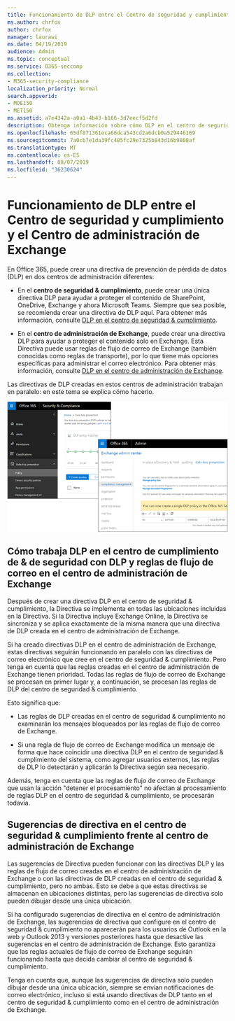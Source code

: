 ```yaml
---
title: Funcionamiento de DLP entre el Centro de seguridad y cumplimiento y el Centro de administración de Exchange
ms.author: chrfox
author: chrfox
manager: laurawi
ms.date: 04/19/2019
audience: Admin
ms.topic: conceptual
ms.service: O365-seccomp
ms.collection:
- M365-security-compliance
localization_priority: Normal
search.appverid:
- MOE150
- MET150
ms.assetid: a7e4342a-a0a1-4b43-b166-3d7eecf5d2fd
description: Obtenga información sobre cómo DLP en el centro de seguridad & cumplimiento funciona con DLP y reglas de flujo de correo (reglas de transporte) en el centro de administración de Exchange.
ms.openlocfilehash: 65df871361eca66dca543cd2a6dcb0a529446169
ms.sourcegitcommit: 7a0cb7e1da39fc485fc29e7325b843d16b9808af
ms.translationtype: MT
ms.contentlocale: es-ES
ms.lasthandoff: 08/07/2019
ms.locfileid: "36230624"
---
```

# <a name="how-dlp-works-between-the-security--compliance-center-and-exchange-admin-center"></a>Funcionamiento de DLP entre el Centro de seguridad y cumplimiento y el Centro de administración de Exchange

En Office 365, puede crear una directiva de prevención de pérdida de datos (DLP) en dos centros de administración diferentes:
  
- En el **centro de seguridad & cumplimiento**, puede crear una única directiva DLP para ayudar a proteger el contenido de SharePoint, OneDrive, Exchange y ahora Microsoft Teams. Siempre que sea posible, se recomienda crear una directiva de DLP aquí. Para obtener más información, consulte [DLP en el centro de seguridad & cumplimiento](data-loss-prevention-policies.md).
    
- En el **centro de administración de Exchange**, puede crear una directiva DLP para ayudar a proteger el contenido solo en Exchange. Esta Directiva puede usar reglas de flujo de correo de Exchange (también conocidas como reglas de transporte), por lo que tiene más opciones específicas para administrar el correo electrónico. Para obtener más información, consulte [DLP en el centro de administración de Exchange](https://go.microsoft.com/fwlink/?linkid=852311).
    
Las directivas de DLP creadas en estos centros de administración trabajan en paralelo: en este tema se explica cómo hacerlo.
  
![Páginas de DLP en el centro de seguridad y cumplimiento y el centro de administración de Exchange](media/d3eaa7e7-3b16-457b-bd9c-26707f7b584f.png)
  
## <a name="how-dlp-in-the-security--compliance-center-works-with-dlp-and-mail-flow-rules-in-the-exchange-admin-center"></a>Cómo trabaja DLP en el centro de cumplimiento de & de seguridad con DLP y reglas de flujo de correo en el centro de administración de Exchange

Después de crear una directiva DLP en el centro de seguridad & cumplimiento, la Directiva se implementa en todas las ubicaciones incluidas en la Directiva. Si la Directiva incluye Exchange Online, la Directiva se sincroniza y se aplica exactamente de la misma manera que una directiva de DLP creada en el centro de administración de Exchange. 
  
Si ha creado directivas DLP en el centro de administración de Exchange, estas directivas seguirán funcionando en paralelo con las directivas de correo electrónico que cree en el centro de seguridad & cumplimiento. Pero tenga en cuenta que las reglas creadas en el centro de administración de Exchange tienen prioridad. Todas las reglas de flujo de correo de Exchange se procesan en primer lugar y, a continuación, se procesan las reglas de DLP del centro de seguridad & cumplimiento.
  
Esto significa que:
  
- Las reglas de DLP creadas en el centro de seguridad & cumplimiento no examinarán los mensajes bloqueados por las reglas de flujo de correo de Exchange.
    
- Si una regla de flujo de correo de Exchange modifica un mensaje de forma que hace coincidir una directiva DLP en el centro de seguridad & cumplimiento del sistema, como agregar usuarios externos, las reglas de DLP lo detectarán y aplicarán la Directiva según sea necesario.
    
Además, tenga en cuenta que las reglas de flujo de correo de Exchange que usan la acción "detener el procesamiento" no afectan al procesamiento de reglas DLP en el centro de seguridad & cumplimiento, se procesarán todavía.
  
## <a name="policy-tips-in-the-security--compliance-center-vs-the-exchange-admin-center"></a>Sugerencias de directiva en el centro de seguridad & cumplimiento frente al centro de administración de Exchange

Las sugerencias de Directiva pueden funcionar con las directivas DLP y las reglas de flujo de correo creadas en el centro de administración de Exchange o con las directivas de DLP creadas en el centro de seguridad & cumplimiento, pero no ambas. Esto se debe a que estas directivas se almacenan en ubicaciones distintas, pero las sugerencias de directiva solo pueden dibujar desde una única ubicación.
  
Si ha configurado sugerencias de directiva en el centro de administración de Exchange, las sugerencias de directiva que configure en el centro de seguridad & cumplimiento no aparecerán para los usuarios de Outlook en la web y Outlook 2013 y versiones posteriores hasta que desactive las sugerencias en el centro de administración de Exchange. Esto garantiza que las reglas actuales de flujo de correo de Exchange seguirán funcionando hasta que decida cambiar al centro de seguridad & cumplimiento.
  
Tenga en cuenta que, aunque las sugerencias de directiva solo pueden dibujar desde una única ubicación, siempre se envían notificaciones de correo electrónico, incluso si está usando directivas de DLP tanto en el centro de seguridad & cumplimiento como en el centro de administración de Exchange.
  

